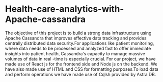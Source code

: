 # Health-care-analytics-with-Apache-cassandra

The objective of this project is to build a strong data infrastructure using Apache Cassandra that improves effective data tracking and provides centrally distributed data security.For applications like patient monitoring, where data needs to be processed and analyzed fast to offer immediate insights into patient health, Cassandra's capacity to manage massive volumes of data in real -time is especially crucial.
For our project, we have made use of React js for the frontend side and Node js on the backend. We have also made use of HTML and CSS for formatting purposes.To load data and perform operations we have made use of Cqlsh provided by Astra DB.
